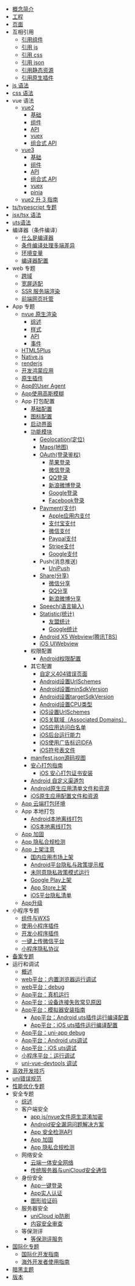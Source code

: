 * [概念简介](README.md)
* [工程](project.md)
* [页面](page.md)
* 互相引用
  * [引用组件](page-component.md)
  * [引用 js](page-script.md)
  * [引用 css](page-style.md)
  * [引用 json](page-json.md)
  * [引用静态资源](page-static-assets.md)
  * [引用原生插件](/plugin/native-plugin.md)
* [js 语法](syntax-js.md)
* [css 语法](syntax-css.md)
* vue 语法
  * [vue2](vue-basics.md)
    * [基础](vue-basics.md)
    * [组件](vue-components.md)
    * [API](vue-api.md)
    * [vuex](vue-vuex.md)
    * [组合式 API](vue-composition-api.md)
  * [vue3](vue3-basics.md)
    * [基础](vue3-basics.md)
    * [组件](vue3-components.md)
    * [API](vue3-api.md)
    * [组合式 API](vue3-composition-api.md)
    * [vuex](vue3-vuex.md)
    * [pinia](vue3-pinia.md)
  * [vue2 升 3 指南](migration-to-vue3.md)
* [ts/typescript 专题](typescript-subject.md)
* [jsx/tsx 语法](syntax-jsx.md)
* [uts语法](https://doc.dcloud.net.cn/uni-app-x/uts/)
* 编译器（条件编译）
  * [什么是编译器](compiler.md)
  * [条件编译处理多端差异](platform.md)
  * [环境变量](env.md)
  * [编译器配置](compiler-config.md)
* web 专题
  * [跨域](CORS.md)
  * [宽屏适配](adapt.md)
  * [SSR 服务端渲染](ssr.md)
  * [前端网页托管](https://doc.dcloud.net.cn/uniCloud/hosting.html)
* App 专题
  * [nvue 原生渲染](nvue-outline.md)
    * [综述](nvue-outline.md)
    * [样式](nvue-css.md)
    * [API](nvue-api.md)
    * [事件](nvue-event.md)
  * [HTML5Plus](use-html5plus.md)
  * [Native.js](native-js.md)
  * [renderjs](renderjs.md)
  * [开发鸿蒙应用](harmony/dev.md)
  * [原生插件](https://nativesupport.dcloud.net.cn/NativePlugin/README)
  * [App的User Agent](app-useragent.md)
  * [App使用高斯模糊](app-blureffect.md)
  * App 打包配置
    * [基础配置](app-base.md)
    * [图标配置](app-icons.md)
    * [启动界面](app-splashscreen.md)
    * [功能模块](app-modules.md)
      * [Geolocation(定位)](app-geolocation.md)
      * [Maps(地图)](app-maps.md)
      * [OAuth(登录鉴权)](app-oauth.md)
        * [苹果登录](app-oauth-apple.md)
        * [微信登录](app-oauth-weixin.md)
        * [QQ登录](app-oauth-qq.md)
        * [新浪微博登录](app-oauth-weibo.md)
        * [Google登录](app-oauth-google.md)
        * [Facebook登录](app-oauth-facebook.md)
      * [Payment(支付)](app-payment.md)
        * [Apple应用内支付](app-payment-aip.md)
        * [支付宝支付](app-payment-alipay.md)
        * [微信支付](app-payment-weixin.md)
        * [Paypal支付](app-payment-paypal.md)
        * [Stripe支付](app-payment-stripe.md)
        * [Google支付](app-payment-google.md)
      * Push(消息推送)
        * [UniPush](app-push-unipush.md)
      * [Share(分享)](app-share.md)
        * [微信分享](app-share-weixin.md)
        * [QQ分享](app-share-qq.md)
        * [新浪微博分享](app-share-weibo.md)
      * [Speech(语言输入)](app-speech.md)
      * [Statistic(统计)](app-statistic.md)
        * [友盟统计](app-statistic-umeng.md)
        * [Google统计](app-statistic-google.md)
      * [Android X5 Webview(腾讯TBS)](app-android-x5.md)
      * [iOS UIWebview](app-ios-uiwebview.md)
    * 权限配置
      * [Android权限配置](app-permission-android.md)
	* 其它配置
      * [自定义404错误页面](app-webview-error.md)
      * [Android设置UrlSchemes](app-android-schemes.md)
      * [Android设置minSdkVersion](app-android-minsdkversion.md)
      * [Android设置targetSdkVersion](app-android-targetsdkversion.md)
      * [Android设置CPU类型](app-android-abifilters.md)
      * [iOS设置UrlSchemes](app-ios-schemes.md)
      * [iOS关联域（Associated Domains）](app-ios-capabilities.md#associateddomains)
      * [iOS应用访问白名单](app-ios-schemewhitelist.md)
      * [iOS后台运行能力](app-ios-uibackgroundmodes.md)
      * [iOS使用广告标识IDFA](app-ios-idfa.md)
      * [iOS符号表文件](app-ios-dsym.md)
    * [manifest.json源码视图](/collocation/manifest-app.md)
    * [安心打包指南](build/SafePack.md)
      * [iOS 安心打包证书安装](build/iosSafePack.md)
    * [Android 自定义渠道包](build/AndroidChannel.md)
    * [Android原生应用清单文件和资源](app-nativeresource-android.md)
    * [iOS原生应用配置文件和资源](app-nativeresource-ios.md)
  * [App 云端打包环境](app-env.md)
  * App 本地打包
    * [Android本地离线打包](https://nativesupport.dcloud.net.cn/AppDocs/usesdk/android)
    * [iOS本地离线打包](https://nativesupport.dcloud.net.cn/AppDocs/usesdk/ios)
  * [App 加固](app-security.md)
  * [App 隐私合规检测](app-privacy-detect.md)
  * [App 上架注意](store.md)
    * [国内应用市场上架](android-store.md)
    * [Android平台隐私与政策提示框](app-privacy-android.md)
    * [未同意隐私政策模式运行](app-disagreemode.md)
    * [Google Play上架](android-gp.md)
    * [App Store上架](ios-app-store.md)
    * [iOS平台隐私清单](app-ios-privacyinfo.md)
  * [App升级](https://doc.dcloud.net.cn/uniCloud/upgrade-center.html)
* 小程序专题
  * [组件与WXS](miniprogram-subject.md)
  * [使用小程序插件](mp-weixin-plugin.md)
  * [开发小程序插件](mp-weixin-plugin-dev.md)
  * [一键上传微信平台](build/publish-mp-weixin-cli.md)
  * [小程序隐私协议](mp-weixin-user-privacy.md)
* [备案专题](beian.md)
* 运行和调试
  * [概述](run-and-debug.md)
  * [web平台：内置浏览器运行调试](debug/debug-web-via-hx.md)
  * [web平台：debug](debug/debug-web-via-chrome.md)
  * [App平台：真机运行](run/run-app.md)
  * [App平台：设备连接失败常见原因](run/run-app-faq.md)
  * [App平台：模拟器安装指南](run/installSimulator.md)
	* [App平台：Android uts插件运行编译配置](run/uts-development-android.md)
	* [App平台：iOS uts插件运行编译配置](run/uts-development-ios.md)
  * [App平台：uni-app debug](debug/debug-app.md)
  * [App平台：Android uts调试](debug/uni-uts-debug.md)
  * [App平台：iOS uts调试](debug/uni-uts-debug-ios.md)
  * [小程序平台：运行调试](debug/debug-mp.md)
  * [uni-vue-devtools 调试](debug/uni-vue-devtools.md)
* [高效开发技巧](snippet.md)
* [uni错误规范](err-spec.md)
* [性能优化专题](performance.md)
* 安全专题
  * [综述](safe.md)
  * 客户端安全
    * [app js/nvue文件原生混淆加密](app-sec-confusion.md)
	* [Android安全漏洞问题解决方案](app-sec-android.md)
    * [App 安全检测API](app-sec-api.md)
	* [App 加固](app-security.md)
	* [App 隐私合规检测](app-privacy-detect.md)
  * 网络安全
    * [云端一体安全网络](https://doc.dcloud.net.cn/uniCloud/secure-network.html)
    * [传统服务器与uniCloud安全通信](https://doc.dcloud.net.cn/uniCloud/uni-cloud-s2s.html)
  * 身份安全
    * [App一键登录](/univerify.md)
    * [App实人认证](https://doc.dcloud.net.cn/uniCloud/frv/intro.html)
    * [图形验证码](https://doc.dcloud.net.cn/uniCloud/uni-captcha.html)
  * 服务器安全
    * [uniCloud ip防刷](https://doc.dcloud.net.cn/uniCloud/ip-filter.html)
    * [内容安全审查](https://ext.dcloud.net.cn/plugin?id=5460)
  * 等保测评
	* [等保测评服务](djbh.md)
* [国际化专题](i18n.md)
	* [国际化开发指南](i18n.md)
	* [海外开发者使用指南](internationalization.md)
* [暗黑主题](darkmode.md)
* [版本](version.md)
